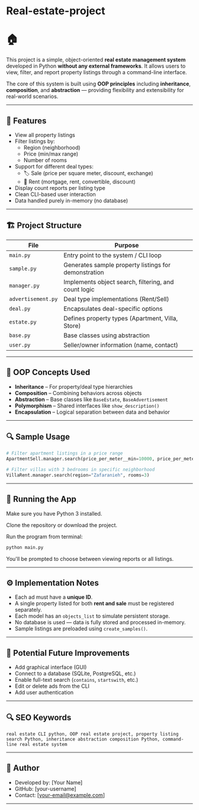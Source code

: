 # Real-estate-project
# 🏠 

This project is a simple, object-oriented **real estate management system** developed in Python **without any external frameworks**. It allows users to view, filter, and report property listings through a command-line interface.

The core of this system is built using **OOP principles** including **inheritance**, **composition**, and **abstraction** — providing flexibility and extensibility for real-world scenarios.

---

## 📌 Features

- View all property listings
- Filter listings by:
  - Region (neighborhood)
  - Price (min/max range)
  - Number of rooms
- Support for different deal types:
  - 🏷 Sale (price per square meter, discount, exchange)
  - 📄 Rent (mortgage, rent, convertible, discount)
- Display count reports per listing type
- Clean CLI-based user interaction
- Data handled purely in-memory (no database)

---

## 🏗 Project Structure

| File           | Purpose                                               |
|----------------|--------------------------------------------------------|
| `main.py`      | Entry point to the system / CLI loop                   |
| `sample.py`    | Generates sample property listings for demonstration   |
| `manager.py`   | Implements object search, filtering, and count logic   |
| `advertisement.py` | Deal type implementations (Rent/Sell)             |
| `deal.py`      | Encapsulates deal-specific options                     |
| `estate.py`    | Defines property types (Apartment, Villa, Store)       |
| `base.py`      | Base classes using abstraction                         |
| `user.py`      | Seller/owner information (name, contact)               |

---

## 🧠 OOP Concepts Used

- **Inheritance** – For property/deal type hierarchies  
- **Composition** – Combining behaviors across objects  
- **Abstraction** – Base classes like `BaseEstate`, `BaseAdvertisement`  
- **Polymorphism** – Shared interfaces like `show_description()`  
- **Encapsulation** – Logical separation between data and behavior  

---

## 🔍 Sample Usage

```python
# Filter apartment listings in a price range
ApartmentSell.manager.search(price_per_meter__min=10000, price_per_meter__max=15000)

# Filter villas with 3 bedrooms in specific neighborhood
VillaRent.manager.search(region="Zafaranieh", rooms=3)
```

---

## 🧪 Running the App

Make sure you have Python 3 installed.

Clone the repository or download the project.

Run the program from terminal:

```bash
python main.py
```

You'll be prompted to choose between viewing reports or all listings.

---

## ⚙️ Implementation Notes

- Each ad must have a **unique ID**.
- A single property listed for both **rent and sale** must be registered separately.
- Each model has an `objects_list` to simulate persistent storage.
- No database is used — data is fully stored and processed in-memory.
- Sample listings are preloaded using `create_samples()`.

---

## 🚀 Potential Future Improvements

- Add graphical interface (GUI)
- Connect to a database (SQLite, PostgreSQL, etc.)
- Enable full-text search (`contains`, `startswith`, etc.)
- Edit or delete ads from the CLI
- Add user authentication

---

## 🔍 SEO Keywords

```
real estate CLI python, OOP real estate project, property listing search Python, inheritance abstraction composition Python, command-line real estate system
```

---

## 👤 Author

- Developed by: [Your Name]
- GitHub: [your-username]
- Contact: [your-email@example.com]

---
